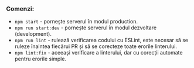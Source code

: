 ### Comenzi:

- `npm start` - pornește serverul în modul production.
- `npm run start:dev` - pornește serverul în modul dezvoltare (development).
- `npm run lint` - rulează verificarea codului cu ESLint, este necesar să se ruleze înaintea
  fiecărui PR și să se corecteze toate erorile linterului.
- `npm lint:fix` - aceeași verificare a linterului, dar cu corecții automate pentru erorile simple.
